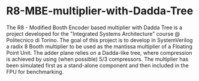 # R8-MBE-multiplier-with-Dadda-Tree
The R8 - Modified Booth Encoder based multiplier with Dadda Tree is a project developed for the "Integrated Systems Architecture" course @ Politecnico di Torino.
The goal of this project is to develop in SystemVerilog a radix 8 Booth multiplier to be used as the mantissa multiplier of a Floating Point Unit.
The adder plane relies on a Dadda-like tree, where compression is achieved by using (when possible) 5/3 compressors.
The multiplier has been simulated first as a stand-alone component and then included in the FPU for benchmarking.
